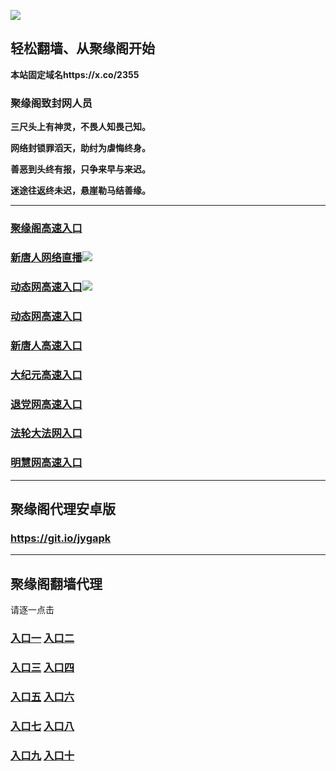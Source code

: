 
![](https://raw.githubusercontent.com/hao369/a/master/j.jpg)



## 轻松翻墙、从聚缘阁开始

**本站固定域名https://x.co/2355**

### 聚缘阁致封网人员

**三尺头上有神灵，不畏人知畏己知。**

**网络封锁罪滔天，助纣为虐悔终身。**

**善恶到头终有报，只争来早与来迟。**

**迷途往返终未迟，悬崖勒马结善缘。**





***

### [聚缘阁高速入口](http://x.co/98857478)

### [新唐人网络直播](http://25445248.jytz3.jshowe.com.au/t-1-1)![](https://raw.githubusercontent.com/hao369/a/master/jygtj.gif)

### [动态网高速入口](http://x.co/123s)![](https://raw.githubusercontent.com/hao369/a/master/jygdl.gif)

### [动态网高速入口](https://jkmwp6330d.execute-api.ap-northeast-1.amazonaws.com/254787899nh/?id=2)

### [新唐人高速入口](https://jkmwp6330d.execute-api.ap-northeast-1.amazonaws.com/254787899nh/?id=5)

### [大纪元高速入口](https://jkmwp6330d.execute-api.ap-northeast-1.amazonaws.com/254787899nh/?id=7)

### [退党网高速入口](https://jkmwp6330d.execute-api.ap-northeast-1.amazonaws.com/254787899nh/?id=8)

### [法轮大法网入口](https://jkmwp6330d.execute-api.ap-northeast-1.amazonaws.com/254787899nh/?id=15)

### [明慧网高速入口](https://jkmwp6330d.execute-api.ap-northeast-1.amazonaws.com/254787899nh/?id=3)








***


##  聚缘阁代理安卓版

### https://git.io/jygapk


***


## 聚缘阁翻墙代理 

请逐一点击

### **[入口一](https://wcia2zdk4f.execute-api.eu-central-1.amazonaws.com/3425623d)** **[入口二](https://fahjt9uzgk.execute-api.ap-northeast-2.amazonaws.com/5847mju)**


### **[入口三](https://s3-ap-southeast-1.amazonaws.com/jyg4/jyg.html)**  **[入口四](https://s3-ap-northeast-1.amazonaws.com/jyg9/jyg.html)**

### **[入口五](https://s3.ap-south-1.amazonaws.com/jyg5/jyg.html)**  **[入口六](https://s3-us-west-2.amazonaws.com/jyg7/jyg.html)**


###  **[入口七](https://s3-us-west-1.amazonaws.com/jyg6/jyg.html)**  **[入口八](https://s3-eu-west-1.amazonaws.com/jyg8/jyg.html)**


###  **[入口九](https://s3.eu-central-1.amazonaws.com/jyg3/jyg.html)**  **[入口十](https://s3-ap-southeast-2.amazonaws.com/jyg1/jyg.html)**




